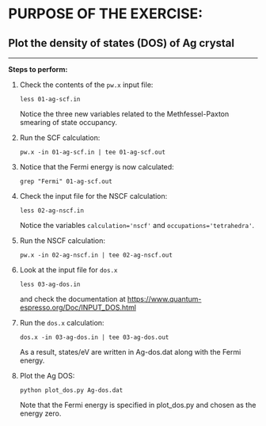# PURPOSE OF THE EXERCISE: 
## Plot the density of states (DOS) of Ag crystal
-------------------------------------------------------

**Steps to perform:**

1. Check the contents of the `pw.x` input file:

       less 01-ag-scf.in

   Notice the three new variables related to the 
   Methfessel-Paxton smearing of state occupancy.


2. Run the SCF calculation:

       pw.x -in 01-ag-scf.in | tee 01-ag-scf.out


3. Notice that the Fermi energy is now calculated:

       grep "Fermi" 01-ag-scf.out


3. Check the input file for the NSCF calculation:

       less 02-ag-nscf.in

   Notice the variables `calculation='nscf'` and `occupations='tetrahedra'`.


4. Run the NSCF calculation:

       pw.x -in 02-ag-nscf.in | tee 02-ag-nscf.out


5. Look at the input file for `dos.x`

       less 03-ag-dos.in

   and check the documentation at https://www.quantum-espresso.org/Doc/INPUT_DOS.html


6. Run the `dos.x` calculation:

       dos.x -in 03-ag-dos.in | tee 03-ag-dos.out

   As a result, states/eV are written in Ag-dos.dat along with the Fermi energy.


7. Plot the Ag DOS:

       python plot_dos.py Ag-dos.dat

   Note that the Fermi energy is specified in plot_dos.py and
   chosen as the energy zero.
